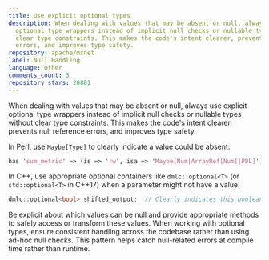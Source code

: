 ```yaml
---
title: Use explicit optional types
description: When dealing with values that may be absent or null, always use explicit
  optional type wrappers instead of implicit null checks or nullable types without
  clear type constraints. This makes the code's intent clearer, prevents null reference
  errors, and improves type safety.
repository: apache/mxnet
label: Null Handling
language: Other
comments_count: 3
repository_stars: 20801
---
```


When dealing with values that may be absent or null, always use explicit optional type wrappers instead of implicit null checks or nullable types without clear type constraints. This makes the code's intent clearer, prevents null reference errors, and improves type safety.

In Perl, use `Maybe[Type]` to clearly indicate a value could be absent:
```perl
has 'sum_metric' => (is => 'rw', isa => 'Maybe[Num|ArrayRef[Num]|PDL]');
```

In C++, use appropriate optional containers like `dmlc::optional<T>` (or `std::optional<T>` in C++17) when a parameter might not have a value:
```cpp
dmlc::optional<bool> shifted_output;  // Clearly indicates this boolean might not be set
```

Be explicit about which values can be null and provide appropriate methods to safely access or transform these values. When working with optional types, ensure consistent handling across the codebase rather than using ad-hoc null checks. This pattern helps catch null-related errors at compile time rather than runtime.
